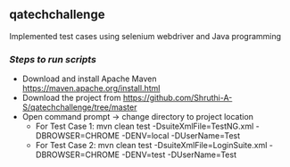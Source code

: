 ## qatechchallenge

Implemented test cases using selenium webdriver and Java programming

### _Steps to run scripts_


- Download and install Apache Maven  https://maven.apache.org/install.html 
- Download the project from https://github.com/Shruthi-A-S/qatechchallenge/tree/master 
- Open command prompt -> change directory to project location 
    - For Test Case 1: mvn clean test -DsuiteXmlFile=TestNG.xml -DBROWSER=CHROME -DENV=local -DUserName=Test 
    - For Test Case 2: mvn clean test -DsuiteXmlFile=LoginSuite.xml -DBROWSER=CHROME -DENV=test -DUserName=Test
